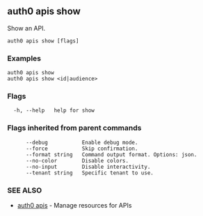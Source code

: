 ## auth0 apis show

Show an API.

```
auth0 apis show [flags]
```

### Examples

```
auth0 apis show 
auth0 apis show <id|audience>
```

### Flags

```
  -h, --help   help for show
```

### Flags inherited from parent commands

```
      --debug           Enable debug mode.
      --force           Skip confirmation.
      --format string   Command output format. Options: json.
      --no-color        Disable colors.
      --no-input        Disable interactivity.
      --tenant string   Specific tenant to use.
```

### SEE ALSO

* [auth0 apis](auth0_apis.md)	 - Manage resources for APIs
